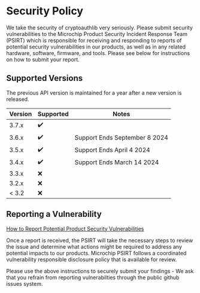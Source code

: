 # Security Policy

We take the security of cryptoauthlib very seriously. Please submit security vulnerabilities to
the Microchip Product Security Incident Response Team (PSIRT) which is responsible for receiving
and responding to reports of potential security vulnerabilities in our products, as well as in 
any related hardware, software, firmware, and tools. Please see below for instructions on how
to submit your report.

## Supported Versions

The previous API version is maintained for a year after a new version is released.

| Version | Supported          | Notes |
| ------- | ------------------ | ----- |
| 3.7.x   | :heavy_check_mark: |       |
| 3.6.x   | :heavy_check_mark: | Support Ends September 8 2024  |
| 3.5.x   | :heavy_check_mark: | Support Ends April 4 2024  |
| 3.4.x   | :heavy_check_mark: | Support Ends March 14 2024 |
| 3.3.x   | :x:                |       |
| 3.2.x   | :x:                |       |
| < 3.2   | :x:                |       |

## Reporting a Vulnerability

[How to Report Potential Product Security Vulnerabilities](https://www.microchip.com/design-centers/embedded-security/how-to-report-potential-product-security-vulnerabilities)

Once a report is received, the PSIRT will take the necessary steps to review the issue
and determine what actions might be required to address any potential impacts to our products.
Microchip PSIRT follows a coordinated vulnerability responsible disclosure policy that is available
for review.

Please use the above instructions to securely submit your findings - We ask that you refrain from 
reporting vulnerabilties through the public github issues system.
